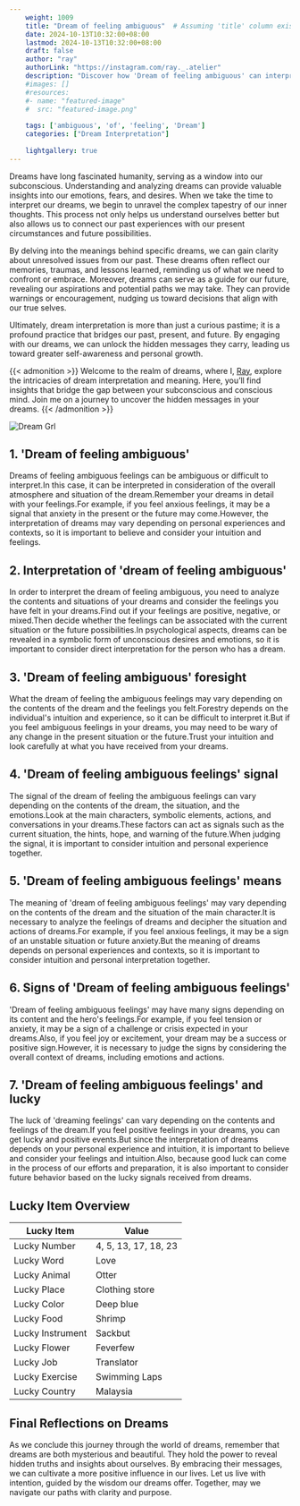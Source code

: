 ```yaml
---
    weight: 1009
    title: "Dream of feeling ambiguous"  # Assuming 'title' column exists
    date: 2024-10-13T10:32:00+08:00
    lastmod: 2024-10-13T10:32:00+08:00
    draft: false
    author: "ray"
    authorLink: "https://instagram.com/ray._.atelier"
    description: "Discover how 'Dream of feeling ambiguous' can interpret your future and uncover its significant meanings in your life."
    #images: []
    #resources:
    #- name: "featured-image"
    #  src: "featured-image.png"
    
    tags: ['ambiguous', 'of', 'feeling', 'Dream']
    categories: ["Dream Interpretation"]
    
    lightgallery: true
---
```

    
Dreams have long fascinated humanity, serving as a window into our subconscious. Understanding and analyzing dreams can provide valuable insights into our emotions, fears, and desires. When we take the time to interpret our dreams, we begin to unravel the complex tapestry of our inner thoughts. This process not only helps us understand ourselves better but also allows us to connect our past experiences with our present circumstances and future possibilities.

By delving into the meanings behind specific dreams, we can gain clarity about unresolved issues from our past. These dreams often reflect our memories, traumas, and lessons learned, reminding us of what we need to confront or embrace. Moreover, dreams can serve as a guide for our future, revealing our aspirations and potential paths we may take. They can provide warnings or encouragement, nudging us toward decisions that align with our true selves.

Ultimately, dream interpretation is more than just a curious pastime; it is a profound practice that bridges our past, present, and future. By engaging with our dreams, we can unlock the hidden messages they carry, leading us toward greater self-awareness and personal growth.

{{< admonition >}}
Welcome to the realm of dreams, where I, [Ray](https://instagram.com/ray._.atelier), explore the intricacies of dream interpretation and meaning. Here, you’ll find insights that bridge the gap between your subconscious and conscious mind. Join me on a journey to uncover the hidden messages in your dreams.
{{< /admonition >}}

![Dream Grl](https://cdn.pixabay.com/photo/2017/11/02/03/35/gothic-2910057_1280.jpg "Dream Grl")

## 1. 'Dream of feeling ambiguous'
Dreams of feeling ambiguous feelings can be ambiguous or difficult to interpret.In this case, it can be interpreted in consideration of the overall atmosphere and situation of the dream.Remember your dreams in detail with your feelings.For example, if you feel anxious feelings, it may be a signal that anxiety in the present or the future may come.However, the interpretation of dreams may vary depending on personal experiences and contexts, so it is important to believe and consider your intuition and feelings.

## 2. Interpretation of 'dream of feeling ambiguous'
In order to interpret the dream of feeling ambiguous, you need to analyze the contents and situations of your dreams and consider the feelings you have felt in your dreams.Find out if your feelings are positive, negative, or mixed.Then decide whether the feelings can be associated with the current situation or the future possibilities.In psychological aspects, dreams can be revealed in a symbolic form of unconscious desires and emotions, so it is important to consider direct interpretation for the person who has a dream.

## 3. 'Dream of feeling ambiguous' foresight
What the dream of feeling the ambiguous feelings may vary depending on the contents of the dream and the feelings you felt.Forestry depends on the individual's intuition and experience, so it can be difficult to interpret it.But if you feel ambiguous feelings in your dreams, you may need to be wary of any change in the present situation or the future.Trust your intuition and look carefully at what you have received from your dreams.

## 4. 'Dream of feeling ambiguous feelings' signal
The signal of the dream of feeling the ambiguous feelings can vary depending on the contents of the dream, the situation, and the emotions.Look at the main characters, symbolic elements, actions, and conversations in your dreams.These factors can act as signals such as the current situation, the hints, hope, and warning of the future.When judging the signal, it is important to consider intuition and personal experience together.

## 5. 'Dream of feeling ambiguous feelings' means
The meaning of 'dream of feeling ambiguous feelings' may vary depending on the contents of the dream and the situation of the main character.It is necessary to analyze the feelings of dreams and decipher the situation and actions of dreams.For example, if you feel anxious feelings, it may be a sign of an unstable situation or future anxiety.But the meaning of dreams depends on personal experiences and contexts, so it is important to consider intuition and personal interpretation together.

## 6. Signs of 'Dream of feeling ambiguous feelings'
'Dream of feeling ambiguous feelings' may have many signs depending on its content and the hero's feelings.For example, if you feel tension or anxiety, it may be a sign of a challenge or crisis expected in your dreams.Also, if you feel joy or excitement, your dream may be a success or positive sign.However, it is necessary to judge the signs by considering the overall context of dreams, including emotions and actions.

## 7. 'Dream of feeling ambiguous feelings' and lucky
The luck of 'dreaming feelings' can vary depending on the contents and feelings of the dream.If you feel positive feelings in your dreams, you can get lucky and positive events.But since the interpretation of dreams depends on your personal experience and intuition, it is important to believe and consider your feelings and intuition.Also, because good luck can come in the process of our efforts and preparation, it is also important to consider future behavior based on the lucky signals received from dreams.

## Lucky Item Overview
| Lucky Item          | Value              |
|---------------|--------------------|
| Lucky Number        | 4, 5, 13, 17, 18, 23  |
| Lucky Word          | Love |
| Lucky Animal        | Otter |
| Lucky Place         | Clothing store     |
| Lucky Color         | Deep blue     |
| Lucky Food          | Shrimp      |
| Lucky Instrument    | Sackbut |
| Lucky Flower        | Feverfew    |
| Lucky Job           | Translator       |
| Lucky Exercise      | Swimming Laps  |
| Lucky Country       | Malaysia    |


##  Final Reflections on Dreams

As we conclude this journey through the world of dreams, remember that dreams are both mysterious and beautiful. They hold the power to reveal hidden truths and insights about ourselves. By embracing their messages, we can cultivate a more positive influence in our lives. Let us live with intention, guided by the wisdom our dreams offer. Together, may we navigate our paths with clarity and purpose.
